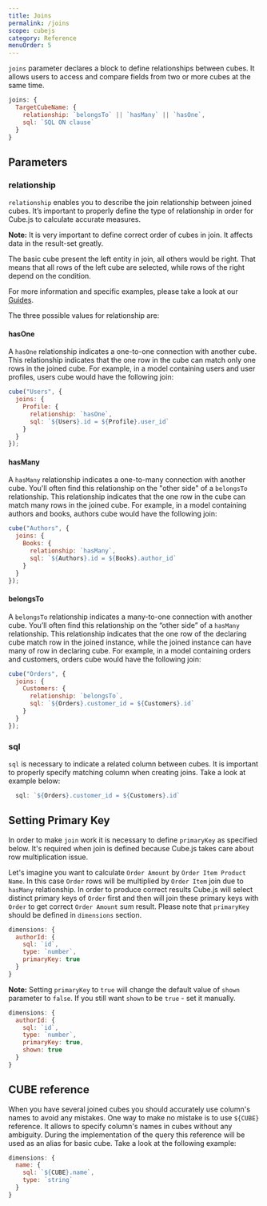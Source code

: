 ```yaml
---
title: Joins
permalink: /joins
scope: cubejs
category: Reference
menuOrder: 5
---
```


`joins` parameter declares a block to define relationships between cubes.
It allows users to access and compare fields from two or more cubes at the same time.

```javascript
joins: {
  TargetCubeName: {
    relationship: `belongsTo` || `hasMany` || `hasOne`,
    sql: `SQL ON clause`
  }
}
```

## Parameters

### relationship

`relationship` enables you to describe the join relationship between joined cubes.
It’s important to properly define the type of relationship in order for Cube.js
to calculate accurate measures.

<div class="block help-block">
  <p><b>Note:</b> It is very important to define correct order of cubes in join. It affects data in the result-set greatly.</p>
  <p>The basic cube present the left entity in join, all others would be right. That means that all rows of the left cube are selected, while rows of the right depend on the condition.</p>
  <p>For more information and specific examples, please take a look at our <a href="direction-of-joins">Guides</a>.</p>
</div>


The three possible values for relationship are:

#### hasOne

A `hasOne` relationship indicates a one-to-one connection with another cube. This relationship
indicates that the one row in the cube can match only one rows in the joined cube. For example,
in a model containing users and user profiles, users cube would have the following join:

```javascript
cube("Users", {
  joins: {
    Profile: {
      relationship: `hasOne`,
      sql: `${Users}.id = ${Profile}.user_id`
    }
  }
});
```

#### hasMany

A `hasMany` relationship indicates a one-to-many connection with another cube.
You'll often find this relationship on the "other side" of a `belongsTo`
relationship. This relationship indicates that the one row in the cube can match many rows in the joined cube.
For example, in a model containing authors and books, authors cube would have the following join:

```javascript
cube("Authors", {
  joins: {
    Books: {
      relationship: `hasMany`,
      sql: `${Authors}.id = ${Books}.author_id`
    }
  }
});
```

#### belongsTo

A `belongsTo` relationship indicates a many-to-one connection with another cube. You’ll often find
this relationship on the “other side” of a `hasMany` relationship. This relationship indicates that
the one row of the declaring cube match row in the joined instance, while the joined instance can
have many of row in declaring cube. For example, in a model containing orders and customers, orders cube would
have the following join:

```javascript
cube("Orders", {
  joins: {
    Customers: {
      relationship: `belongsTo`,
      sql: `${Orders}.customer_id = ${Customers}.id`
    }
  }
});
```

### sql

`sql` is necessary to indicate a related column between cubes. It is important to properly specify
matching column when creating joins. Take a look at example below:
```javascript
  sql: `${Orders}.customer_id = ${Customers}.id`
```

## Setting Primary Key

In order to make `join` work it is necessary to define `primaryKey` as specified below.
It's required when join is defined because Cube.js takes care about row multiplication issue.

Let's imagine you want to calculate `Order Amount` by `Order Item Product Name`.
In this case `Order` rows will be multiplied by `Order Item` join due to `hasMany` relationship.
In order to produce correct results Cube.js will select distinct primary keys of `Order` first and then will join these primary keys with `Order` to get correct `Order Amount` sum result.
Please note that `primaryKey` should be defined in `dimensions` section.

```javascript
dimensions: {
  authorId: {
    sql: `id`,
    type: `number`,
    primaryKey: true
  }
}
```
<div class="block help-block">
  <p>
    <b>Note:</b>
    Setting <code>primaryKey</code> to <code>true</code> will change the default value of <code>shown</code>
    parameter to <code>false</code>. If you still want <code>shown</code> to be <code>true</code> - set it manually.
  </p>
</div>

```javascript
dimensions: {
  authorId: {
    sql: `id`,
    type: `number`,
    primaryKey: true,
    shown: true
  }
}
```

## CUBE reference

When you have several joined cubes you should accurately use column's names to avoid any mistakes. One way to make no mistake is to use `${CUBE}` reference. It allows to specify column's names in cubes without any ambiguity. During the implementation of the query this reference will be used as an alias for basic cube. Take a look at the following example:

```javascript
dimensions: {
  name: {
    sql: `${CUBE}.name`,
    type: `string`
  }
}
```
